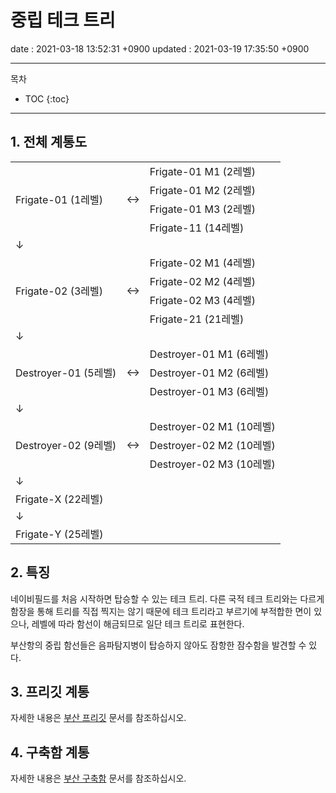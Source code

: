# 중립 테크 트리

date : 2021-03-18 13:52:31 +0900
updated : 2021-03-19 17:35:50 +0900

---

목차
* TOC
{:toc}

---

## 1. 전체 계통도

<table>
	<tr>
		<td rowspan="4">Frigate-01 (1레벨)</td>
		<td rowspan="4">↔</td>
		<td>Frigate-01 M1 (2레벨)</td>
	</tr>
	<tr>
		<td>Frigate-01 M2 (2레벨)</td>
	</tr>
	<tr>
		<td>Frigate-01 M3 (2레벨)</td>
	</tr>
	<tr>
		<td>Frigate-11 (14레벨)</td>
	</tr>
	<tr>
		<td>↓</td>
		<td></td>
		<td></td>
	</tr>
	<tr>
		<td rowspan="4">Frigate-02 (3레벨)</td>
		<td rowspan="4">↔</td>
		<td>Frigate-02 M1 (4레벨)</td>
	</tr>
	<tr>
		<td>Frigate-02 M2 (4레벨)</td>
	</tr>
	<tr>
		<td>Frigate-02 M3 (4레벨)</td>
	</tr>
	<tr>
		<td>Frigate-21 (21레벨)</td>
	</tr>
	<tr>
		<td>↓</td>
		<td></td>
		<td></td>
	</tr>
	<tr>
		<td rowspan="3">Destroyer-01 (5레벨)</td>
		<td rowspan="3">↔</td>
		<td>Destroyer-01 M1 (6레벨)</td>
	</tr>
	<tr>
		<td>Destroyer-01 M2 (6레벨)</td>
	</tr>
	<tr>
		<td>Destroyer-01 M3 (6레벨)</td>
	</tr>
	<tr>
		<td>↓</td>
		<td></td>
		<td></td>
	</tr>
		<tr>
		<td rowspan="3">Destroyer-02 (9레벨)</td>
		<td rowspan="3">↔</td>
		<td>Destroyer-02 M1 (10레벨)</td>
	</tr>
	<tr>
		<td>Destroyer-02 M2 (10레벨)</td>
	</tr>
	<tr>
		<td>Destroyer-02 M3 (10레벨)</td>
	</tr>
	<tr>
		<td>↓</td>
		<td></td>
		<td></td>
	</tr>
	<tr>
		<td>Frigate-X (22레벨)</td>
		<td></td>
		<td></td>
	</tr>
	<tr>
		<td>↓</td>
		<td></td>
		<td></td>
	</tr>
	<tr>
		<td>Frigate-Y (25레벨)</td>
		<td></td>
		<td></td>
	</tr>
</table>

## 2. 특징

네이비필드를 처음 시작하면 탑승할 수 있는 테크 트리. 다른 국적 테크 트리와는 다르게 함장을 통해 트리를 직접 찍지는 않기 때문에 테크 트리라고 부르기에 부적합한 면이 있으나, 레벨에 따라 함선이 해금되므로 일단 테크 트리로 표현한다.

부산항의 중립 함선들은 음파탐지병이 탑승하지 않아도 잠항한 잠수함을 발견할 수 있다.

## 3. 프리깃 계통

자세한 내용은 [부산 프리깃](busan0000) 문서를 참조하십시오.

## 4. 구축함 계통

자세한 내용은 [부산 구축함](busan0001) 문서를 참조하십시오. 
